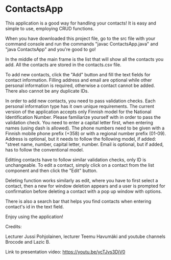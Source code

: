 # ContactsApp

This application is a good way for handling your contacts! It is easy and simple to use, employing CRUD functions.

When you have downloaded this project file, go to the src file with your command console and run the commands "javac ContactsApp.java" and "java ContactsApp" and you're good to go!

In the middle of the main frame is the list that will show all the contacts you add. All the contacts are stored in the contacts.csv file.

To add new contacts, click the "Add" button and fill the text fields for contact information. Filling address and email are optional while other personal information is required, otherwise a contact cannot be added. There also cannot be any duplicate IDs.

In order to add new contacts, you need to pass validation checks. Each personal information type has it own unique requirements. The current version of the application accepts only Finnish model for the National Identification Number. Please familiarize yourself with in order to pass the validation check. You need to enter a capital letter first, when entering names (using dash is allowed). The phone numbers need to be given with a Finnish mobile phone prefix (+358) or with a regional number prefix (01-09). Address is optional, but it needs to follow the following model, if added: "street name, number, capital letter, number. Email is optional, but if added, has to follow the conventional model.

Editting contacts have to follow similar validation checks, only ID is unchangeable. To edit a contact, simply click on a contact from the list component and then click the "Edit" button.

Deleting function works similarly as edit, where you have to first select a contact, then a new for window deletion appears and a user is prompted for confirmation before deleting a contact with a pop up window with options.

There is also a search bar that helps you find contacts when entering contact's id in the text field.

Enjoy using the application!

Credits:

Lecturer Jussi Pohjolainen, lecturer Teemu Havumäki and youtube channels Brocode and Lazic B.

Link to presentation video: https://youtu.be/ycTJvs3DjV0 